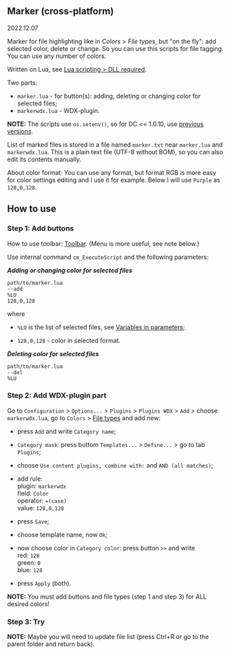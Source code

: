 Marker (cross-platform)
-----------------------

2022.12.07

Marker for file highlighting like in *Colors* > *File types*, but "on the fly": add selected color, delete or change. So you can use this scripts for file tagging.
You can use any number of colors.

Written on Lua, see [Lua scripting > DLL required](http://doublecmd.github.io/doc/en/lua.html#dllrequired).

Two parts:

- `marker.lua` - for button(s): adding, deleting or changing color for selected files;
- `markerwdx.lua` - WDX-plugin.

**NOTE:** The scripts use `os.setenv()`, so for DC <= 1.0.10, use [previous versions](https://github.com/j2969719/doublecmd-plugins/tree/6fbeb3cdac25a5f556fd34c4fa9485914fca4e09/utils/marker).

List of marked files is stored in a file named `marker.txt` near `marker.lua` and `markerwdx.lua`. This is a plain text file (UTF-8 without BOM), so you can also edit its contents manually.

About color format: You can use any format, but format RGB is more easy for color settings editing and I use it for example.
Below I will use `Purple` as `128,0,128`.

## How to use

### Step 1: Add  buttons

How to use toolbar: [Toolbar](http://doublecmd.github.io/doc/en/toolbar.html). (Menu is more useful, see note below.)

Use internal command `cm_ExecuteScript` and the following parameters:

**_Adding or changing color for selected files_**

```
path/to/marker.lua
--add
%LU
128,0,128
```

where

- `%LU` is the list of selected files, see [Variables in parameters](http://doublecmd.github.io/doc/en/variables.html);

- `128,0,128` - color in selected format.

**_Deleting color for selected files_**

```
path/to/marker.lua
--del
%LU
```

### Step 2: Add WDX-plugin part

Go to `Configuration` > `Options...` > `Plugins` > `Plugins WDX` > `Add` > choose `markerwdx.lua`, go to `Colors` > [File types](http://doublecmd.github.io/doc/en/configuration.html#ConfigColorFiles) and add new:

- press `Add` and write `Category name`;

- `Category mask`: press buttom `Templates...` > `Define...` > go to tab `Plugins`;

- choose `Use content plugins, combine with:` and `AND (all matches)`;

- add rule:<br>
plugin: `markerwdx`<br>
field: `Color`<br>
operator: `=(case)`<br>
value: `128,0,128`

- press `Save`;

- choose template name, now `Ok`;

- now choose color in `Category color`: press button `>>` and write<br>
    red: `128`<br>
    green: `0`<br>
    blue: `128`

- press `Apply` (both).

**NOTE:** You must add buttons and file types (step 1 and step 3) for ALL desired colors!

### Step 3: Try

**NOTE:** Maybe you will need to update file list (press Ctrl+R or go to the parent folder and return back).
